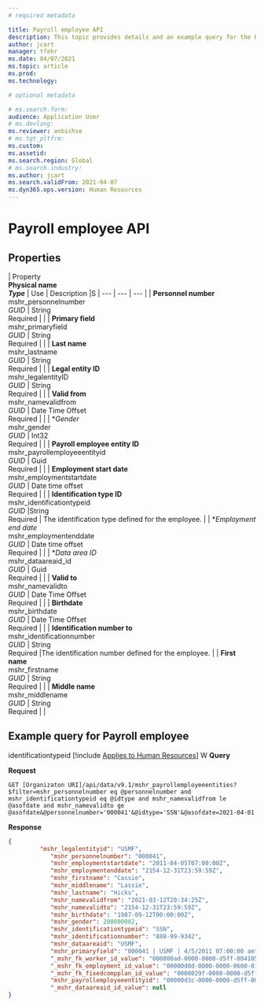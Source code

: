 ```yaml
---
# required metadata

title: Payroll employee API
description: This topic provides details and an example query for the Payroll employee entity in Dynamics 365 Human Resources.
author: jcart
manager: tfehr
ms.date: 04/07/2021
ms.topic: article
ms.prod: 
ms.technology: 

# optional metadata

# ms.search.form: 
audience: Application User
# ms.devlang: 
ms.reviewer: anbichse
# ms.tgt_pltfrm: 
ms.custom: 
ms.assetid: 
ms.search.region: Global
# ms.search.industry: 
ms.author: jcart
ms.search.validFrom: 2021-04-07
ms.dyn365.ops.version: Human Resources
---
```


# Payroll employee API

## Properties

| Property<br>**Physical name**<br>***Type*** | Use | Description |S
| --- | --- | --- |
| **Personnel number**<br>mshr_personnelnumber<br>*GUID* | String<br>Required |  |
| **Primary field**<br>mshr_primaryfield<br>*GUID* | String<br>Required |  |
| **Last name**<br>mshr_lastname<br>*GUID* | String<br>Required |  |
| **Legal entity ID**<br>mshr_legalentityID<br>*GUID* | String<br>Required |  |
| **Valid from**<br>mshr_namevalidfrom<br>*GUID* | Date Time Offset <br>Required |  |
| **Gender*<br>mshr_gender<br>*GUID* | Int32<br>Required |  |
| **Payroll employee entity ID**<br>mshr_payrollemployeeentityid<br>*GUID* | Guid<br>Required |  |
| **Employment start date**<br>mshr_employmentstartdate<br>*GUID* | Date time offset<br>Required |  |
| **Identification type ID**<br>mshr_identificationtypeid<br>*GUID* |String<br>Required | The identification type defined for the employee. |
| **Employment end date*<br>mshr_employmentenddate<br>*GUID* | Date time offset<br>Required |  |
| **Data area ID*<br>mshr_dataareaid_id<br>*GUID* | Guid<br>Required |  |
| **Valid to**<br>mshr_namevalidto<br>*GUID* | Date Time Offset <br>Required |  |
| **Birthdate**<br>mshr_birthdate<br>*GUID* | Date Time Offset <br>Required |  |
| **Identification number to**<br>mshr_identificationnumber<br>*GUID* | String <br>Required |The identification number defined for the employee.  |
| **First name**<br>mshr_firstname<br>*GUID* | String<br>Required |  |
| **Middle name**<br>mshr_middlename<br>*GUID* | String<br>Required |  |

## Example query for Payroll employee

identificationtypeid
[!include [Applies to Human Resources](../includes/applies-to-hr.md)]
W
**Query**

**Request**

```http
GET [Organizaton URI]/api/data/v9.1/mshr_payrollemployeeentities?$filter=mshr_personnelnumber eq @personnelnumber and mshr_identificationtypeid eq @idtype and mshr_namevalidfrom le @asofdate and mshr_namevalidto ge @asofdate&@personnelnumber='000041'&@idtype='SSN'&@asofdate=2021-04-01
```

**Response**

```json
{
	     "mshr_legalentityid": "USMF",
            "mshr_personnelnumber": "000041",
            "mshr_employmentstartdate": "2011-04-05T07:00:00Z",
            "mshr_employmentenddate": "2154-12-31T23:59:59Z",
            "mshr_firstname": "Cassie",
            "mshr_middlename": "Lassie",
            "mshr_lastname": "Hicks",
            "mshr_namevalidfrom": "2021-03-12T20:34:25Z",
            "mshr_namevalidto": "2154-12-31T23:59:59Z",
            "mshr_birthdate": "1987-09-12T00:00:00Z",
            "mshr_gender": 200000002,
            "mshr_identificationtypeid": "SSN",
            "mshr_identificationnumber": "888-99-9342",
            "mshr_dataareaid": "USMF",
            "mshr_primaryfield": "000041 | USMF | 4/5/2011 07:00:00 am",
            "_mshr_fk_worker_id_value": "000000ad-0000-0000-d5ff-004105000000",
            "_mshr_fk_employment_id_value": "00000d0d-0000-0000-0600-014105000000",
            "_mshr_fk_fixedcompplan_id_value": "0000029f-0000-0000-d5ff-004105000000",
            "mshr_payrollemployeeentityid": "00000d3c-0000-0000-d5ff-004105000000",
            "_mshr_dataareaid_id_value": null
}
```